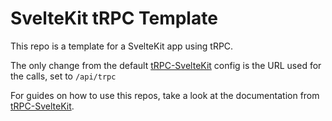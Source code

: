 # SvelteKit tRPC Template

This repo is a template for a SvelteKit app using tRPC.

The only change from the default [tRPC-SvelteKit](https://github.com/icflorescu/trpc-sveltekit) config is the URL used for the calls, set to `/api/trpc`

For guides on how to use this repos, take a look at the documentation from [tRPC-SvelteKit](https://github.com/icflorescu/trpc-sveltekit).
